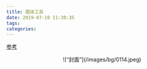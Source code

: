 ```yaml
---
title: 图床工具
date: 2019-07-18 11:30:35
tags:
categories:
---
```


[参考](https://www.jianshu.com/p/9d91355e8418)
<div align=center>
![“封面”](/images/bg/0114.jpeg)
</div>
